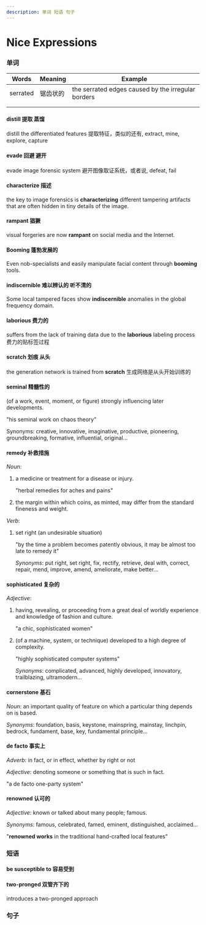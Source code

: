 ```yaml
---
description: 单词 短语 句子
---
```


# Nice Expressions

### 单词

| Words    | Meaning  | Example                                            |
| -------- | -------- | -------------------------------------------------- |
| serrated | 锯齿状的 | the serrated edges caused by the irregular borders |
|          |          |                                                    |
|          |          |                                                    |

#### **distill 提取 蒸馏**

distill the differentiated features 提取特征，类似的还有, extract, mine, explore, capture

#### **evade 回避 避开**

evade image forensic system 避开图像取证系统，或者说, defeat, fail

#### **characterize 描述**

the key to image forensics is **characterizing** different tampering artifacts that are often hidden in tiny details of the image.

#### **rampant 猖獗**

visual forgeries are now **rampant** on social media and the Internet.

#### **Booming 蓬勃发展的**

Even nob-specialists and easily manipulate facial content through **booming** tools.

#### **indiscernible 难以辨认的 听不清的**

Some local tampered faces show **indiscernible** anomalies in the global frequency domain.

#### **laborious 费力的**

suffers from the lack of training data due to the **laborious** labeling process 费力的贴标签过程

#### **scratch 划痕 从头**

the generation network is trained from **scratch** 生成网络是从头开始训练的

#### seminal 精髓性的

(of a work, event, moment, or figure) strongly influencing later developments.

"his seminal work on chaos theory"

Synonyms: creative, innovative, imaginative, productive, pioneering, groundbreaking, formative, influential, original...

#### remedy 补救措施

_Noun_:

1.  a medicine or treatment for a disease or injury.

    "herbal remedies for aches and pains"
2. the margin within which coins, as minted, may differ from the standard fineness and weight.

_Verb_:

1.  set right (an undesirable situation)

    "by the time a problem becomes patently obvious, it may be almost too late to remedy it"

    _Synonyms_: put right, set right, fix, rectify, retrieve, deal with, correct, repair, mend, improve, amend, ameliorate, make better...

#### sophisticated 复杂的

_Adjective_:

1.  having, revealing, or proceeding from a great deal of worldly experience and knowledge of fashion and culture.

    "a chic, sophisticated women"
2.  (of a machine, system, or technique) developed to a high degree of complexity.

    "highly sophisticated computer systems"

    _Synonyms_: complicated, advanced, highly developed, innovatory, trailblazing, ultramodern...

#### cornerstone 基石

_Noun_: an important quality of feature on which a particular thing depends on is based.

_Synonyms_: foundation, basis, keystone, mainspring, mainstay, linchpin, bedrock, fundament, base, key, fundamental principle...

#### de facto 事实上

_Adverb_: in fact, or in effect, whether by right or not

_Adjective_: denoting someone or something that is such in fact.

"a de facto one-party system"

#### renowned 认可的

_Adjective_: known or talked about many people; famous.

_Synonyms_: famous, celebrated, famed, eminent, distinguished, acclaimed...

"**renowned works** in the traditional hand-crafted local features"

### 短语

#### **be susceptible to 容易受到**

#### **two-pronged 双管齐下的**

introduces a two-pronged approach

### 句子

